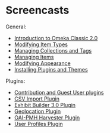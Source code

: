 # Screencasts

General:

- [Introduction to Omeka Classic 2.0](https://vimeo.com/55973380)
- [Modifying Item Types](https://vimeo.com/102038884)
- [Managing Collections and Tags](https://vimeo.com/102040465)
- [Managing Items](https://vimeo.com/102040466)
- [Modifying Appearance](https://vimeo.com/103132986)
- [Installing Plugins and Themes](https://vimeo.com/153819886)

Plugins:

- [Contribution and Guest User plugins](https://vimeo.com/165200216)
- [CSV Import Plugin](https://vimeo.com/104014678)
- [Exhibit Builder 3.0 Plugin](https://vimeo.com/102835560)
- [Geolocation Plugin](https://vimeo.com/156298642)
- [OAI-PMH Harvester Plugin](https://vimeo.com/164436384)
- [User Profiles Plugin](https://vimeo.com/165052886)

